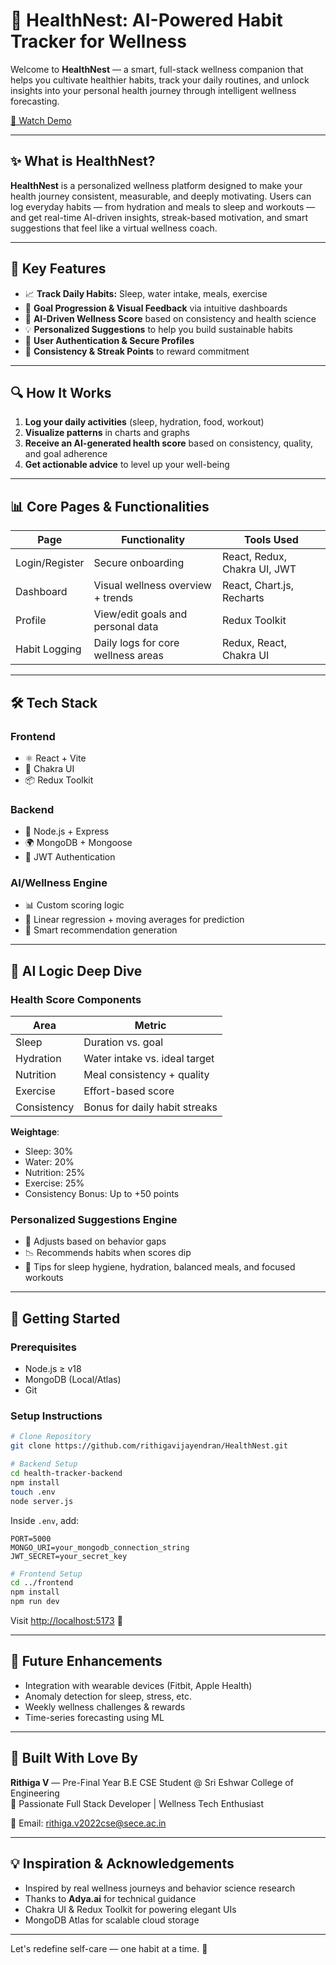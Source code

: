 # 🌱 HealthNest: AI-Powered Habit Tracker for Wellness

Welcome to **HealthNest** — a smart, full-stack wellness companion that helps you cultivate healthier habits, track your daily routines, and unlock insights into your personal health journey through intelligent wellness forecasting.

[🎥 Watch Demo](https://media-hosting.imagekit.io/05399ecc630b46f7/habitnest-demovideo.mp4?Expires=1839931728&Key-Pair-Id=K2ZIVPTIP2VGHC&Signature=xgiTK9lSyRoTJbKE1wDzymaXWbdV~Y8ZYnVKylmmy35SNoo23i5p2NLNcmTRoqRnywmz7Xinnwwye1wlQk0oYDiadBY0SalPiVq5tVGXz3zy02Rk9-ZKS-SfirejkwGZJAvPzfLoP~kaXCBI18TUWibxpe7684exv3kKk7solEkTC6J8PONVscuACvXJc6AbTPUt3YRd~TxnLL2jlfcxc6e3T32EdghjNnCFfizI6wS0o8gZt3hJ1H-M60Z56Pml7n7W91OuNwQ2ALFBbTlTqMSu9g1RLUpxhlBKMqX5CnbfrRVwvg-ShpDCrya6qlnkNpZ33xKwnaNxUXu7s7Y84g__)

---

## ✨ What is HealthNest?
**HealthNest** is a personalized wellness platform designed to make your health journey consistent, measurable, and deeply motivating. Users can log everyday habits — from hydration and meals to sleep and workouts — and get real-time AI-driven insights, streak-based motivation, and smart suggestions that feel like a virtual wellness coach.

---

## 🌟 Key Features
- 📈 **Track Daily Habits:** Sleep, water intake, meals, exercise
- 🎯 **Goal Progression & Visual Feedback** via intuitive dashboards
- 🤖 **AI-Driven Wellness Score** based on consistency and health science
- 💡 **Personalized Suggestions** to help you build sustainable habits
- 🔐 **User Authentication & Secure Profiles**
- 🔁 **Consistency & Streak Points** to reward commitment

---

## 🔍 How It Works
1. **Log your daily activities** (sleep, hydration, food, workout)
2. **Visualize patterns** in charts and graphs
3. **Receive an AI-generated health score** based on consistency, quality, and goal adherence
4. **Get actionable advice** to level up your well-being

---

## 📊 Core Pages & Functionalities
| Page | Functionality | Tools Used |
|------|---------------|-------------|
| Login/Register | Secure onboarding | React, Redux, Chakra UI, JWT |
| Dashboard | Visual wellness overview + trends | React, Chart.js, Recharts |
| Profile | View/edit goals and personal data | Redux Toolkit |
| Habit Logging | Daily logs for core wellness areas | Redux, React, Chakra UI |

---

## 🛠️ Tech Stack
### Frontend
- ⚛️ React + Vite
- 🌈 Chakra UI
- 📦 Redux Toolkit

### Backend
- 🧠 Node.js + Express
- 🌍 MongoDB + Mongoose
- 🔐 JWT Authentication

### AI/Wellness Engine
- 📊 Custom scoring logic
- 🔁 Linear regression + moving averages for prediction
- 🧩 Smart recommendation generation

---

## 🧠 AI Logic Deep Dive
### Health Score Components
| Area | Metric |
|------|--------|
| Sleep | Duration vs. goal |
| Hydration | Water intake vs. ideal target |
| Nutrition | Meal consistency + quality |
| Exercise | Effort-based score |
| Consistency | Bonus for daily habit streaks |

**Weightage**:
- Sleep: 30%
- Water: 20%
- Nutrition: 25%
- Exercise: 25%
- Consistency Bonus: Up to +50 points

### Personalized Suggestions Engine
- 🧩 Adjusts based on behavior gaps
- 📉 Recommends habits when scores dip
- 💬 Tips for sleep hygiene, hydration, balanced meals, and focused workouts

---

## 🚀 Getting Started
### Prerequisites
- Node.js ≥ v18
- MongoDB (Local/Atlas)
- Git

### Setup Instructions
```bash
# Clone Repository
git clone https://github.com/rithigavijayendran/HealthNest.git

# Backend Setup
cd health-tracker-backend
npm install
touch .env
node server.js
```
Inside `.env`, add:
```
PORT=5000
MONGO_URI=your_mongodb_connection_string
JWT_SECRET=your_secret_key
```
```bash
# Frontend Setup
cd ../frontend
npm install
npm run dev
```
Visit [http://localhost:5173](http://localhost:5173) 🚀

---

## 🔮 Future Enhancements
- Integration with wearable devices (Fitbit, Apple Health)
- Anomaly detection for sleep, stress, etc.
- Weekly wellness challenges & rewards
- Time-series forecasting using ML

---

## 🙌 Built With Love By
**Rithiga V** — Pre-Final Year B.E CSE Student @ Sri Eshwar College of Engineering  
🚀 Passionate Full Stack Developer | Wellness Tech Enthusiast

📧 Email: rithiga.v2022cse@sece.ac.in

---

## 💡 Inspiration & Acknowledgements
- Inspired by real wellness journeys and behavior science research
- Thanks to **Adya.ai** for technical guidance
- Chakra UI & Redux Toolkit for powering elegant UIs
- MongoDB Atlas for scalable cloud storage

---

Let's redefine self-care — one habit at a time. 🌿
